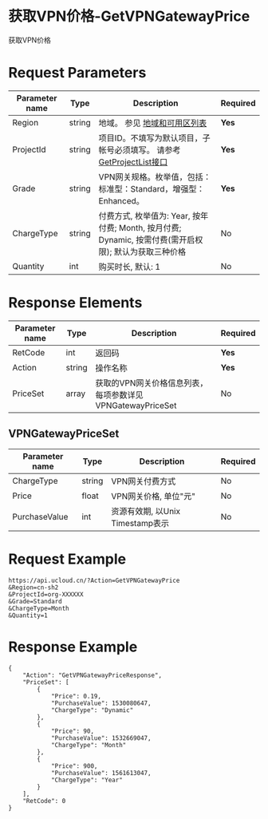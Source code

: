 # 获取VPN价格-GetVPNGatewayPrice

获取VPN价格

# Request Parameters
|Parameter name|Type|Description|Required|
|---|---|---|---|
|Region|string|地域。 参见 [地域和可用区列表](api/summary/regionlist)|**Yes**|
|ProjectId|string|项目ID。不填写为默认项目，子帐号必须填写。 请参考[GetProjectList接口](api/summary/get_project_list)|**Yes**|
|Grade|string|VPN网关规格。枚举值，包括：标准型：Standard，增强型：Enhanced。|**Yes**|
|ChargeType|string|付费方式, 枚举值为: Year, 按年付费; Month, 按月付费; Dynamic, 按需付费(需开启权限); 默认为获取三种价格|No|
|Quantity|int|购买时长, 默认: 1|No|

# Response Elements
|Parameter name|Type|Description|Required|
|---|---|---|---|
|RetCode|int|返回码|**Yes**|
|Action|string|操作名称|**Yes**|
|PriceSet|array|获取的VPN网关价格信息列表，每项参数详见 VPNGatewayPriceSet|No|

## VPNGatewayPriceSet
|Parameter name|Type|Description|Required|
|---|---|---|---|
|ChargeType|string|VPN网关付费方式|No|
|Price|float|VPN网关价格, 单位"元"|No|
|PurchaseValue|int|资源有效期, 以Unix Timestamp表示|No|

# Request Example
```
https://api.ucloud.cn/?Action=GetVPNGatewayPrice
&Region=cn-sh2
&ProjectId=org-XXXXXX
&Grade=Standard
&ChargeType=Month
&Quantity=1
```

# Response Example
```
{
    "Action": "GetVPNGatewayPriceResponse", 
    "PriceSet": [
        {
            "Price": 0.19, 
            "PurchaseValue": 1530080647, 
            "ChargeType": "Dynamic"
        }, 
        {
            "Price": 90, 
            "PurchaseValue": 1532669047, 
            "ChargeType": "Month"
        }, 
        {
            "Price": 900, 
            "PurchaseValue": 1561613047, 
            "ChargeType": "Year"
        }
    ], 
    "RetCode": 0
}
```

